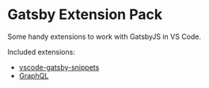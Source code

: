 # Gatsby Extension Pack

Some handy extensions to work with GatsbyJS in VS Code.

Included extensions:

- [vscode-gatsby-snippets](https://marketplace.visualstudio.com/items?itemName=nickytonline.vscode-gatsby-snippets)
- [GraphQL](https://marketplace.visualstudio.com/items?itemName=Prisma.vscode-graphql)
